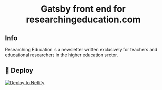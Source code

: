 <h1 align="center">
  Gatsby front end for researchingeducation.com
</h1>

## Info

Researching Education is a newsletter written exclusively for teachers and educational researchers in the higher education sector.

## 💫 Deploy

[![Deploy to Netlify](https://www.netlify.com/img/deploy/button.svg)](https://app.netlify.com/start/deploy?repository=https://github.com/gatsbyjs/gatsby-starter-default)
